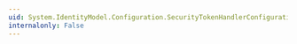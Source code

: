 ```yaml
---
uid: System.IdentityModel.Configuration.SecurityTokenHandlerConfigurationElement.AudienceUris
internalonly: False
---
```

